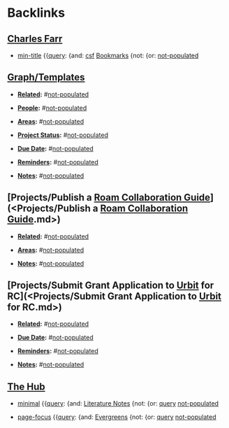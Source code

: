 
# Backlinks
## [Charles Farr](<Charles Farr.md>)
- [min-title](<min-title.md>) {{[query](<query.md>): {and: [csf](<csf.md>) [Bookmarks](<Bookmarks.md>) {not: {or: [not-populated](<not-populated.md>)

## [Graph/Templates](<Graph/Templates.md>)
- **[Related](<Related.md>):** #[not-populated](<not-populated.md>)

- **[People](<People.md>):** #[not-populated](<not-populated.md>)

- **[Areas](<Areas.md>):** #[not-populated](<not-populated.md>)

- **[Project Status](<Project Status.md>):** #[not-populated](<not-populated.md>)

- **[Due Date](<Due Date.md>):** #[not-populated](<not-populated.md>)

- **[Reminders](<Reminders.md>):** #[not-populated](<not-populated.md>)

- **[Notes](<Notes.md>):** #[not-populated](<not-populated.md>)

## [Projects/Publish a [Roam Collaboration Guide](<Roam Collaboration Guide.md>)](<Projects/Publish a [Roam Collaboration Guide](<Roam Collaboration Guide.md>).md>)
- **[Related](<Related.md>):** #[not-populated](<not-populated.md>)

- **[Areas](<Areas.md>):** #[not-populated](<not-populated.md>)

- **[Notes](<Notes.md>):** #[not-populated](<not-populated.md>)

## [Projects/Submit Grant Application to [Urbit](<Urbit.md>) for RC](<Projects/Submit Grant Application to [Urbit](<Urbit.md>) for RC.md>)
- **[Related](<Related.md>):** #[not-populated](<not-populated.md>)

- **[Due Date](<Due Date.md>):** #[not-populated](<not-populated.md>)

- **[Reminders](<Reminders.md>):** #[not-populated](<not-populated.md>)

- **[Notes](<Notes.md>):** #[not-populated](<not-populated.md>)

## [The Hub](<The Hub.md>)
- [minimal](<minimal.md>) {{[query](<query.md>): {and: [Literature Notes](<Literature Notes.md>)  {not: {or: [query](<query.md>) [not-populated](<not-populated.md>)

- [page-focus](<page-focus.md>) {{[query](<query.md>): {and: [Evergreens](<Evergreens.md>) {not: {or: [query](<query.md>) [not-populated](<not-populated.md>)

